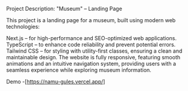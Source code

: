 
Project Description: "Museum" – Landing Page

This project is a landing page for a museum, built using modern web technologies:

Next.js – for high-performance and SEO-optimized web applications.
TypeScript – to enhance code reliability and prevent potential errors.
Tailwind CSS – for styling with utility-first classes, ensuring a clean and maintainable design.
The website is fully responsive, featuring smooth animations and an intuitive navigation system, providing users with a seamless experience while exploring museum information.

Demo -[https://namu-gules.vercel.app/]